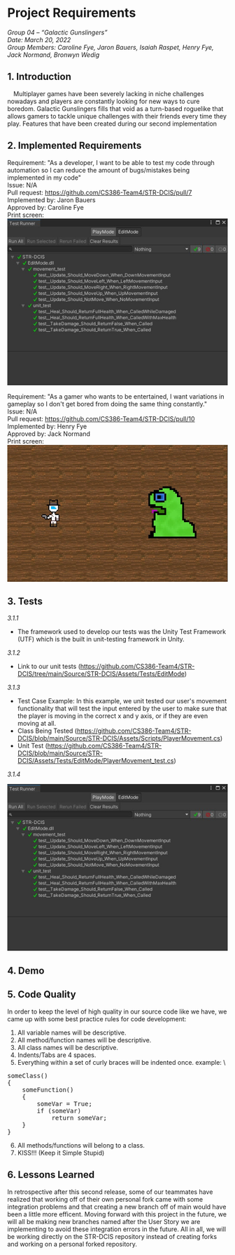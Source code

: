 # Project Requirements

_Group 04 – “Galactic Gunslingers”\
Date: March 20, 2022\
Group Members: Caroline Fye, Jaron Bauers, Isaiah Raspet, Henry Fye, Jack Normand, Bronwyn Wedig_
## 1. Introduction
 Multiplayer games have been severely lacking in niche challenges nowadays and players are constantly looking for new ways to cure boredom. Galactic Gunslingers fills that void as a turn-based roguelike that allows gamers to tackle unique challenges with their friends every time they play. Features that have been created during our second implementation 

## 2. Implemented Requirements 
Requirement: "As a developer, I want to be able to test my code through automation so I can reduce the amount of bugs/mistakes being implemented in my code" \
Issue: N/A \
Pull request: https://github.com/CS386-Team4/STR-DCIS/pull/7 \
Implemented by: Jaron Bauers \
Approved by: Caroline Fye \
Print screen: ![](./images/unit-test2.jpg)

Requirement: "As a gamer who wants to be entertained, I want variations in gameplay so I don't get bored from doing the same thing constantly." \
Issue: N/A \
Pull request: https://github.com/CS386-Team4/STR-DCIS/pull/10 \
Implemented by: Henry Fye \
Approved by: Jack Normand \
Print screen: ![](./images/level2.jpg)

## 3. Tests
*3.1.1*
- The framework used to develop our tests was the Unity Test Framework (UTF) which is the built in unit-testing framework in Unity.

*3.1.2*
- Link to our unit tests (https://github.com/CS386-Team4/STR-DCIS/tree/main/Source/STR-DCIS/Assets/Tests/EditMode)

*3.1.3*
- Test Case Example: In this example, we unit tested our user's movement functionality that will test the input entered by the user to make sure that the player is moving in the correct x and y axis, or if they are even moving at all.
- Class Being Tested (https://github.com/CS386-Team4/STR-DCIS/blob/main/Source/STR-DCIS/Assets/Scripts/PlayerMovement.cs)
- Unit Test (https://github.com/CS386-Team4/STR-DCIS/blob/main/Source/STR-DCIS/Assets/Tests/EditMode/PlayerMovement_test.cs)

*3.1.4*

![](./images/unit-test2.jpg)

## 4. Demo

## 5. Code Quality
In order to keep the level of high quality in our source code like we have, we came up with some best practice rules for code development:

1. All variable names will be descriptive.
2. All method/function names will be descriptive.
3. All class names will be descriptive.
4. Indents/Tabs are 4 spaces.
5. Everything within a set of curly braces will be indented once.
example: \
<pre>
someClass()
{
    someFunction()
    {
        someVar = True;
        if (someVar)
            return someVar;
    }
}
</pre>
6. All methods/functions will belong to a class.
7. KISS!!! (Keep it Simple Stupid)

## 6. Lessons Learned
In retrospective after this second release, some of our teammates have realized that working off of their own personal fork came with some integration problems and that creating a new branch off of main would have been a little more efficent. Moving forward with this project in the future, we will all be making new branches named after the User Story we are implementing to avoid these integration errors in the future. All in all, we will be working directly on the STR-DCIS repository instead of creating forks and working on a personal forked repository.
